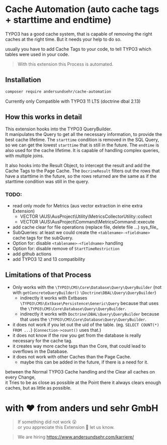 # Cache Automation (auto cache tags + starttime and endtime)

TYPO3 has a good cache system, that is capable of removing the right caches at the right time.
But it needs your help to do so.

usually you have to add Cache Tags to your code, to tell TYPO3 which tables were used in your code.

> With this extension this Process is automated.

## Installation

```bash
composer require andersundsehr/cache-automation
```

Currently only Compatible with TYPO3 11 LTS (doctrine dbal 2.13)

## How this works in detail

This extension hooks into the TYPO3 QueryBuilder.   
It manipulates the Query to get all the necessary information, to provide the best cache lifetime.
The `starttime` condition is removed in the SQL Query, so we can get the lowest `starttime` that is still in the future.
The `endtime` is also used for the cache lifetime.
It is capable of handling complex queries, with multiple joins.

It also hooks into the Result Object, to intercept the result and add the Cache Tags to the Page Cache.
The `DocrineResult` filters out the rows that have a starttime in the future, so the rows returned are the same as if the starttime condition was still in the query.

### TODO:

- read only mode for Metrics (aus vector extraction in eine extra Extension)
  - VECTOR \AUS\AusProject\Utility\MetricsCollectorUtility::collect
  - VECTOR \AUS\AusProject\Command\MetricsCommand::execute
- add cache clear for file operations (replace file, delete file ...) sys_file_<uid>
- SubQueries: at least we could create the `<tablename>-<fieldname>` cache tags for the subQuery.
- Option for: disable `<tablename>-<fieldname>` handling
- Option for: disable remove of `StartTimeRestriction`
- add github actions
- add TYPO3 12 and 13 compatibility


## Limitations of that Process

- Only works with the `\TYPO3\CMS\Core\Database\Query\QueryBuilder` (not with `getConcreteQueryBuilder()` `\Doctrine\DBAL\Query\QueryBuilder`)
  - indirectly it works with Extbases `\TYPO3\CMS\Extbase\Persistence\Generic\Query` because that uses the `\TYPO3\CMS\Core\Database\Query\QueryBuilder`.
  - indirectly it works with `Doctrine\DBAL\Query\QueryBuilder` because that uses the `\TYPO3\CMS\Core\Database\Query\QueryBuilder`.
- it does not work if you let out the uid of the table. (eg. `SELECT COUNT(*) FROM ...`) (`Connection->count()` uses that.)
- it does not know if the row you get from the database is really necessary for the cache tag.
- it creates way more cache tags than the Core, that could lead to overflows in the Database.
- it does not work with other Caches than the Page Cache.
  - maybe this can be added in the future, if there is a need for it.


between the Normal TYPO3 Cache handling and the Clear all caches on every Change,  
it Tries to be as close as possible at the Point there it always clears enough caches, but as little as possible.

# with ♥️ from anders und sehr GmbH

> If something did not work 😮  
> or you appreciate this Extension 🥰 let us know.

> We are hiring https://www.andersundsehr.com/karriere/
